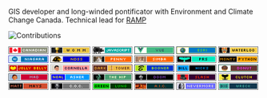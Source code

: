 GIS developer and long-winded pontificator with Environment and Climate Change Canada. Technical lead for [RAMP](https://github.com/ramp4-pcar4/ramp4-pcar4)

<img src="https://github-readme-stats.vercel.app/api?username=james-rae&show_icons=true&count_private=false&title_color=b794f4&text_color=ffffff&icon_color=ffffff&bg_color=1a202c&include_all_commits=true" alt="Contributions" />
 
![](badges/canadian.gif) ![](badges/womm.png) ![](badges/javascript.png) ![](badges/vue.png) ![](badges/esri.png) ![](badges/waterloo.png) ![](badges/niagara.png) ![](badges/ndss.png) ![](badges/penny.png) ![](badges/simba.png) ![](badges/prs.png) ![](badges/montypython.png) ![](badges/jellybelly.gif) ![](badges/cornella.png) ![](badges/darktower.png) ![](badges/bogner.png) ![](badges/billhicks.png) ![](badges/donut.png) ![](badges/mad.png) ![](badges/nealasher.png) ![](badges/thehip.png) ![](badges/doom.png) ![](badges/slash.png) ![](badges/clutch.png) ![](badges/mattmays.png) ![](badges/coc.png) ![](badges/greenlung.png) ![](badges/aic.png) ![](badges/nevermore.png) ![](badges/bigwreck.png)
